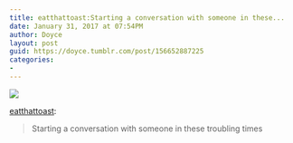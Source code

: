 ```yaml
---
title: eatthattoast:Starting a conversation with someone in these...
date: January 31, 2017 at 07:54PM
author: Doyce
layout: post
guid: https://doyce.tumblr.com/post/156652887225
categories:
- 
--- 
```


<img src="https://68.media.tumblr.com/b99c86cbc3e5db7d5bb9fe3c7c6ee931/tumblr_oknoi1JptE1qgyf27o1_500.gif"/> 
 
<p><a href="http://eatthattoast.tumblr.com/post/156633113928/starting-a-conversation-with-someone-in-these" class="tumblr_blog" target="_blank">eatthattoast</a>:</p><blockquote><p>Starting a conversation with someone in these troubling times</p></blockquote> 
